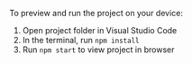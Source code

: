 To preview and run the project on your device:
1) Open project folder in Visual Studio Code
2) In the terminal, run `npm install`
3) Run `npm start` to view project in browser
